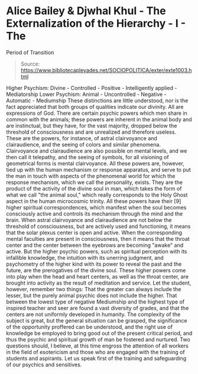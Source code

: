 # Alice Bailey & Djwhal Khul - The Externalization of the Hierarchy - I - The
Period of Transition

> Source: https://www.bibliotecapleyades.net/SOCIOPOLITICA/exter/exte1003.html

Higher Psychism: Divine - Controlled - Positive - Intelligently applied - Mediatorship
Lower Psychism: Animal - Uncontrolled - Negative - Automatic - Mediumship
These distinctions are little understood, nor is the fact appreciated that both groups of qualities indicate our divinity. All are expressions of God.
There are certain psychic powers which men share in common with the animals; these powers are inherent in the animal body and are instinctual, but they have, for the vast majority, dropped below the threshold of consciousness and are unrealized and therefore useless. These are the powers, for instance, of astral clairvoyance and clairaudience, and the seeing of colors and similar phenomena. Clairvoyance and clairaudience are also possible on mental levels, and we then call it telepathy, and the seeing of symbols, for all visioning of geometrical forms is mental clairvoyance. All these powers are, however, tied up with the human mechanism or response apparatus, and serve to put the man in touch with aspects of the phenomenal world for which the response mechanism, which we call the personality, exists. They are the product of the activity of the divine soul in man, which takes the form of what we call "the animal soul," which really corresponds to the Holy Ghost aspect in the human microcosmic trinity. All these powers have their [9] higher spiritual correspondences, which manifest when the soul becomes consciously active and controls its mechanism through the mind and the brain. When astral clairvoyance and clairaudience are not below the threshold of consciousness, but are actively used and functioning, it means that the solar plexus center is open and active. When the corresponding mental faculties are present in consciousness, then it means that the throat center and the center between the eyebrows are becoming "awake" and active. But the higher psychic powers, such as spiritual perception with its infallible knowledge, the intuition with its unerring judgment, and psychometry of the higher kind with its power to reveal the past and the future, are the prerogatives of the divine soul. These higher powers come into play when the head and heart centers, as well as the throat center, are brought into activity as the result of meditation and service. Let the student, however, remember two things:
That the greater can always include the lesser, but the purely animal psychic does not include the higher.
That between the lowest type of negative Mediumship and the highest type of inspired teacher and seer are found a vast diversity of grades, and that the centers are not uniformly developed in humanity.
The complexity of the subject is great, but the general situation can be grasped, the significance of the opportunity proffered can be understood, and the right use of knowledge be employed to bring good out of the present critical period, and thus the psychic and spiritual growth of man be fostered and nurtured.
Two questions should, I believe, at this time engross the attention of all workers in the field of esotericism and those who are engaged with the training of students and aspirants.
Let us speak first of the training and safeguarding of our psychics and sensitives.
